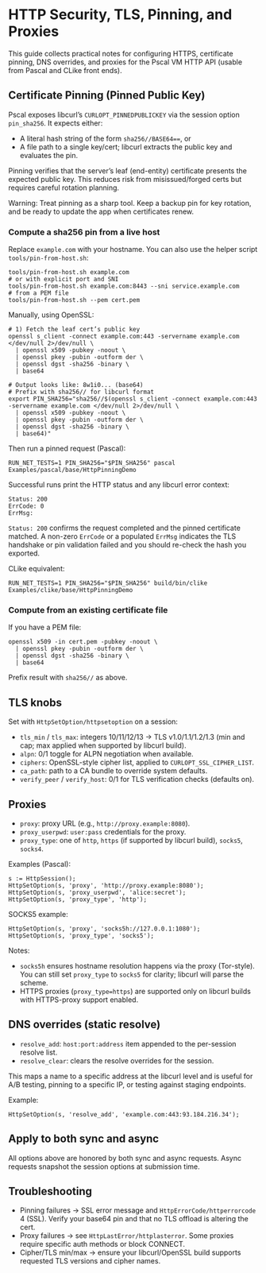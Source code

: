 # HTTP Security, TLS, Pinning, and Proxies

This guide collects practical notes for configuring HTTPS, certificate pinning, DNS overrides, and proxies for the Pscal VM HTTP API (usable from Pascal and CLike front ends).

## Certificate Pinning (Pinned Public Key)

Pscal exposes libcurl’s `CURLOPT_PINNEDPUBLICKEY` via the session option `pin_sha256`. It expects either:

- A literal hash string of the form `sha256//BASE64==`, or
- A file path to a single key/cert; libcurl extracts the public key and evaluates the pin.

Pinning verifies that the server’s leaf (end-entity) certificate presents the expected public key. This reduces risk from misissued/forged certs but requires careful rotation planning.

Warning: Treat pinning as a sharp tool. Keep a backup pin for key rotation, and be ready to update the app when certificates renew.

### Compute a sha256 pin from a live host

Replace `example.com` with your hostname. You can also use the helper script `tools/pin-from-host.sh`:

```
tools/pin-from-host.sh example.com
# or with explicit port and SNI
tools/pin-from-host.sh example.com:8443 --sni service.example.com
# from a PEM file
tools/pin-from-host.sh --pem cert.pem
```

Manually, using OpenSSL:

```
# 1) Fetch the leaf cert’s public key
openssl s_client -connect example.com:443 -servername example.com </dev/null 2>/dev/null \
  | openssl x509 -pubkey -noout \
  | openssl pkey -pubin -outform der \
  | openssl dgst -sha256 -binary \
  | base64

# Output looks like: 8w1i0... (base64)
# Prefix with sha256// for libcurl format
export PIN_SHA256="sha256//$(openssl s_client -connect example.com:443 -servername example.com </dev/null 2>/dev/null \
  | openssl x509 -pubkey -noout \
  | openssl pkey -pubin -outform der \
  | openssl dgst -sha256 -binary \
  | base64)"
```

Then run a pinned request (Pascal):

```
RUN_NET_TESTS=1 PIN_SHA256="$PIN_SHA256" pascal Examples/pascal/base/HttpPinningDemo
```

Successful runs print the HTTP status and any libcurl error context:

```
Status: 200
ErrCode: 0
ErrMsg:
```

`Status: 200` confirms the request completed and the pinned certificate matched. A
non-zero `ErrCode` or a populated `ErrMsg` indicates the TLS handshake or pin
validation failed and you should re-check the hash you exported.

CLike equivalent:

```
RUN_NET_TESTS=1 PIN_SHA256="$PIN_SHA256" build/bin/clike Examples/clike/base/HttpPinningDemo
```

### Compute from an existing certificate file

If you have a PEM file:

```
openssl x509 -in cert.pem -pubkey -noout \
  | openssl pkey -pubin -outform der \
  | openssl dgst -sha256 -binary \
  | base64
```

Prefix result with `sha256//` as above.

## TLS knobs

Set with `HttpSetOption/httpsetoption` on a session:

- `tls_min` / `tls_max`: integers 10/11/12/13 → TLS v1.0/1.1/1.2/1.3 (min and cap; max applied when supported by libcurl build).
- `alpn`: 0/1 toggle for ALPN negotiation when available.
- `ciphers`: OpenSSL-style cipher list, applied to `CURLOPT_SSL_CIPHER_LIST`.
- `ca_path`: path to a CA bundle to override system defaults.
- `verify_peer` / `verify_host`: 0/1 for TLS verification checks (defaults on).

## Proxies

- `proxy`: proxy URL (e.g., `http://proxy.example:8080`).
- `proxy_userpwd`: `user:pass` credentials for the proxy.
- `proxy_type`: one of `http`, `https` (if supported by libcurl build), `socks5`, `socks4`.

Examples (Pascal):

```
s := HttpSession();
HttpSetOption(s, 'proxy', 'http://proxy.example:8080');
HttpSetOption(s, 'proxy_userpwd', 'alice:secret');
HttpSetOption(s, 'proxy_type', 'http');
```

SOCKS5 example:

```
HttpSetOption(s, 'proxy', 'socks5h://127.0.0.1:1080');
HttpSetOption(s, 'proxy_type', 'socks5');
```

Notes:
- `socks5h` ensures hostname resolution happens via the proxy (Tor-style). You can still set `proxy_type` to `socks5` for clarity; libcurl will parse the scheme.
- HTTPS proxies (`proxy_type=https`) are supported only on libcurl builds with HTTPS-proxy support enabled.

## DNS overrides (static resolve)

- `resolve_add`: `host:port:address` item appended to the per-session resolve list.
- `resolve_clear`: clears the resolve overrides for the session.

This maps a name to a specific address at the libcurl level and is useful for A/B testing, pinning to a specific IP, or testing against staging endpoints.

Example:

```
HttpSetOption(s, 'resolve_add', 'example.com:443:93.184.216.34');
```

## Apply to both sync and async

All options above are honored by both sync and async requests. Async requests snapshot the session options at submission time.

## Troubleshooting

- Pinning failures → SSL error message and `HttpErrorCode/httperrorcode` 4 (SSL). Verify your base64 pin and that no TLS offload is altering the cert.
- Proxy failures → see `HttpLastError/httplasterror`. Some proxies require specific auth methods or block CONNECT.
- Cipher/TLS min/max → ensure your libcurl/OpenSSL build supports requested TLS versions and cipher names.
